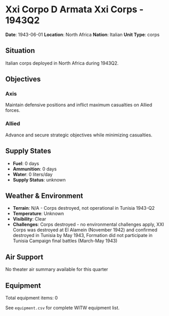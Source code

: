 # Xxi Corpo D Armata Xxi Corps - 1943Q2

**Date**: 1943-06-01
**Location**: North Africa
**Nation**: Italian
**Unit Type**: corps

## Situation

Italian corps deployed in North Africa during 1943Q2.

## Objectives

### Axis
Maintain defensive positions and inflict maximum casualties on Allied forces.

### Allied
Advance and secure strategic objectives while minimizing casualties.

## Supply States

- **Fuel**: 0 days
- **Ammunition**: 0 days
- **Water**: 0 liters/day
- **Supply Status**: unknown

## Weather & Environment

- **Terrain**: N/A - Corps destroyed, not operational in Tunisia 1943-Q2
- **Temperature**: Unknown
- **Visibility**: Clear
- **Challenges**: Corps destroyed - no environmental challenges apply, XXI Corps was destroyed at El Alamein (November 1942) and confirmed destroyed in Tunisia by May 1943, Formation did not participate in Tunisia Campaign final battles (March-May 1943)

## Air Support

No theater air summary available for this quarter

## Equipment

Total equipment items: 0

See `equipment.csv` for complete WITW equipment list.
